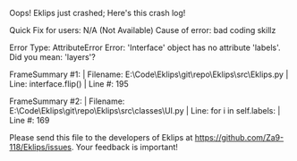 Oops! Eklips just crashed;
Here's this crash log!

Quick Fix for users: N/A (Not Available)
Cause of error: bad coding skillz

Error Type: AttributeError
Error: 'Interface' object has no attribute 'labels'. Did you mean: 'layers'?

FrameSummary #1:
  | Filename: E:\Code\Eklips\git\repo\Eklips\src\Eklips.py
  | Line: interface.flip()
  | Line #: 195

FrameSummary #2:
  | Filename: E:\Code\Eklips\git\repo\Eklips\src\classes\UI.py
  | Line: for i in self.labels:
  | Line #: 169


Please send this file to the developers of Eklips at https://github.com/Za9-118/Eklips/issues. 
Your feedback is important!